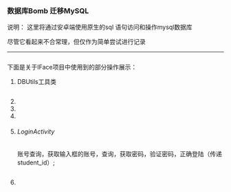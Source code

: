 ### 			数据库Bomb 迁移MySQL

说明： 这里将通过安卓端使用原生的sql 语句访问和操作mysql数据库

尽管它看起来不合常理，但仅作为简单尝试进行记录

***

##### 

下面是关于IFace项目中使用到的部分操作展示：

1. DBUtils工具类

   ```
   
   ```

   

2. 

1. 
2. 

1. ###### LoginActivity 

   账号查询，获取输入框的账号，查询，获取密码，验证密码，正确登陆（传递student_id）;

   ```java
   
   ```

   

2. 